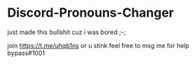 # Discord-Pronouns-Changer

just made this bullshit cuz i was bored ;-;



join https://t.me/uhqb1ns or u stink
feel free to msg me for help bypass#1001
